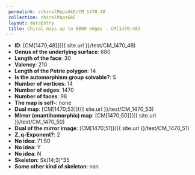 ```yaml
--- 
 permalink: /chiralMaps6kE/CM_1470_48 
 collection: chiralMaps6kE
 layout: dataEntry
 title: Chiral maps up to 6000 edges - CM[1470;48]
---
```


- **ID**: [CM[1470;48]]({{ site.url }}/test/CM_1470_48)
- **Genus of the underlying surface**: 680
- **Length of the face**: 30
- **Valency**: 210
- **Length of the Petrie polygon**: 14
- **Is the automorphism group solvable?**: S
- **Number of vertices**: 14
- **Number of edges**: 1470
- **Number of faces**: 98
- **The map is self-**: none
- **Dual map**: [CM[1470;53]]({{ site.url }}/test/CM_1470_53)
- **Mirror (enantihomorphic) map**: [CM[1470;50]]({{ site.url }}/test/CM_1470_50)
- **Dual of the mirror image**: [CM[1470;51]]({{ site.url }}/test/CM_1470_51)
- **Z_q-Exponent?**: 2
- **No idea**:  71:50
- **No idea**: Y
- **No idea**: N
- **Skeleton**: Sk(14;3)^35
- **Some other kind of skeleton**: nan
